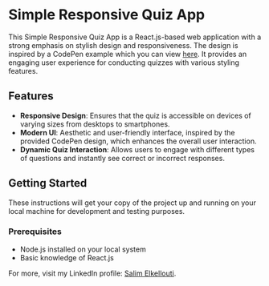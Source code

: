 # Simple Responsive Quiz App

This Simple Responsive Quiz App is a React.js-based web application with a strong emphasis on stylish design and responsiveness. The design is inspired by a CodePen example which you can view [here](https://codepen.io/enouwem-jim/pen/KKdewBV?editors=1100). It provides an engaging user experience for conducting quizzes with various styling features.

## Features

- **Responsive Design**: Ensures that the quiz is accessible on devices of varying sizes from desktops to smartphones.
- **Modern UI**: Aesthetic and user-friendly interface, inspired by the provided CodePen design, which enhances the overall user interaction.
- **Dynamic Quiz Interaction**: Allows users to engage with different types of questions and instantly see correct or incorrect responses.

## Getting Started

These instructions will get your copy of the project up and running on your local machine for development and testing purposes.

### Prerequisites

- Node.js installed on your local system
- Basic knowledge of React.js

For more, visit my LinkedIn profile: [Salim Elkellouti](https://www.linkedin.com/in/salim-elkellouti/).

